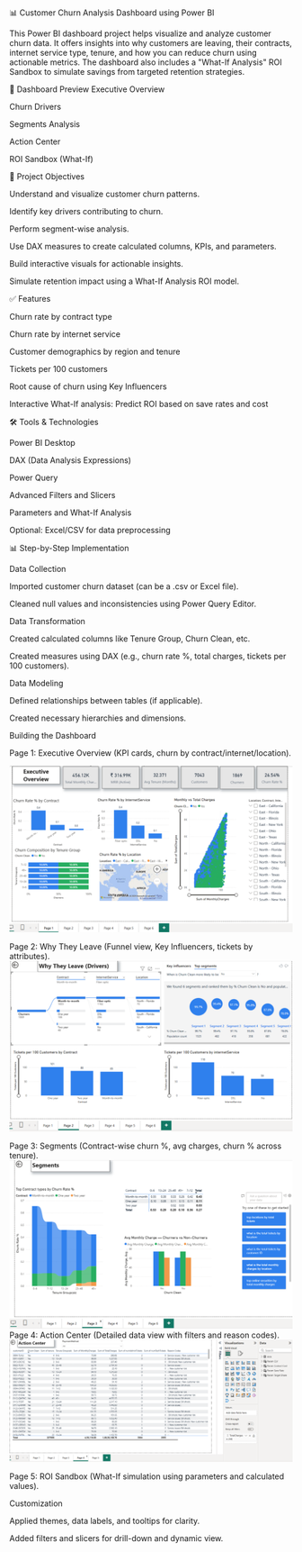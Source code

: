 📊 Customer Churn Analysis Dashboard using Power BI

This Power BI dashboard project helps visualize and analyze customer churn data. It offers insights into why customers are leaving, their contracts, internet service type, tenure, and how you can reduce churn using actionable metrics. The dashboard also includes a "What-If Analysis" ROI Sandbox to simulate savings from targeted retention strategies.


🚀 Dashboard Preview
Executive Overview

Churn Drivers

Segments Analysis

Action Center

ROI Sandbox (What-If)

📌 Project Objectives

Understand and visualize customer churn patterns.

Identify key drivers contributing to churn.

Perform segment-wise analysis.

Use DAX measures to create calculated columns, KPIs, and parameters.

Build interactive visuals for actionable insights.

Simulate retention impact using a What-If Analysis ROI model.

✅ Features

Churn rate by contract type

Churn rate by internet service

Customer demographics by region and tenure

Tickets per 100 customers

Root cause of churn using Key Influencers

Interactive What-If analysis: Predict ROI based on save rates and cost


🛠 Tools & Technologies

Power BI Desktop

DAX (Data Analysis Expressions)

Power Query

Advanced Filters and Slicers

Parameters and What-If Analysis

Optional: Excel/CSV for data preprocessing


📊 Step-by-Step Implementation

Data Collection

Imported customer churn dataset (can be a .csv or Excel file).

Cleaned null values and inconsistencies using Power Query Editor.

Data Transformation

Created calculated columns like Tenure Group, Churn Clean, etc.

Created measures using DAX (e.g., churn rate %, total charges, tickets per 100 customers).

Data Modeling

Defined relationships between tables (if applicable).

Created necessary hierarchies and dimensions.

Building the Dashboard

Page 1: Executive Overview (KPI cards, churn by contract/internet/location).

![image_alt](https://github.com/Deepalirole/customer-churn-prediction/blob/955358c8d55a72403724e731bb4df5225a643564/Screenshot%202025-08-28%20130700.png)

Page 2: Why They Leave (Funnel view, Key Influencers, tickets by attributes).
![image_alt](https://github.com/Deepalirole/customer-churn-prediction/blob/0da659fe08eb6216ef26b9f3fa182fb30fe845a8/Screenshot%202025-08-28%20130719.png)

Page 3: Segments (Contract-wise churn %, avg charges, churn % across tenure).
![image_alt](https://github.com/Deepalirole/customer-churn-prediction/blob/b5062950b1c759beab9a4e125d4db8cf19f28427/Screenshot%202025-08-28%20130737.png
)
Page 4: Action Center (Detailed data view with filters and reason codes).
![image_alt](https://github.com/Deepalirole/customer-churn-prediction/blob/1ed9ad843a4bb38cb18a7511360f16653c65f6fb/Screenshot%202025-08-28%20130803.png)

Page 5: ROI Sandbox (What-If simulation using parameters and calculated values).

Customization

Applied themes, data labels, and tooltips for clarity.

Added filters and slicers for drill-down and dynamic view.
